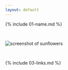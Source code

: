 ```yaml
---
layout: default
---
```


{% include 01-name.md %}

<br>


![screenshot of sunflowers](https://th.bing.com/th/id/R.0225855b2d84ed75edee72d336db94a7?rik=ur03%2b98dOcebMw&riu=http%3a%2f%2feskipaper.com%2fimages%2fimages-2.jpg&ehk=d1SxQlwf21gsnaF28wg0HZQjPhrc2N0xSKLqA2lgX3c%3d&risl=&pid=ImgRaw&r=0)

<br>

{% include 03-links.md %}

